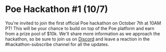 # Poe Hackathon #1 (10/7)

You're invited to join the first official Poe hackathon on October 7th at 10AM PT! This will be your chance to build on top of the Poe platform and earn from a prize pool of $10k. We'll share more information as we approach the hackathon, so be sure to join us on [Discord](https://discord.gg/B9GhuFwC) and leave a reaction in the #hackathon-subscribe channel for all the updates.
